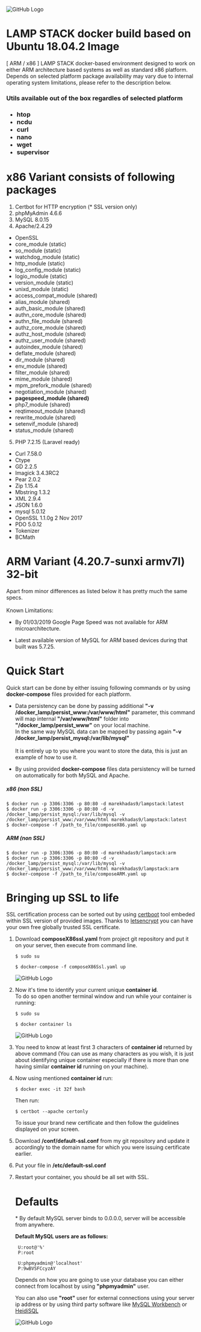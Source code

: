 ![GitHub Logo](https://raw.githubusercontent.com/marekhadas1989/lampstackdocker/master/guide/logo.png)
# LAMP STACK docker build based on Ubuntu 18.04.2 Image

[ ARM / x86 ] LAMP STACK docker-based environment designed to work on either ARM architecture based systems as well as standard x86 platform. 
Depends on selected platform package availability may vary due to internal operating system limitations, please refer to the description below.

<h3>Utils available out of the box regardles of selected platform<h3>
<ul>
   <li>htop</li>
   <li>ncdu</li>
   <li>curl</li>
   <li>nano</li>
   <li>wget</li>
   <li>supervisor</li>
</ul>
   
<h1>x86 Variant consists of following packages</h1>

1. Certbot for HTTP encryption (* SSL version only)
2. phpMyAdmin 4.6.6
3. MySQL 8.0.15
4. Apache/2.4.29
<ul>
   <li>OpenSSL</li>
   <li>core_module (static)</li>
   <li>so_module (static)</li>
   <li>watchdog_module (static)</li>
   <li>http_module (static)</li>
   <li>log_config_module (static)</li>
   <li>logio_module (static)</li>
   <li>version_module (static)</li>
   <li>unixd_module (static)</li>
   <li>access_compat_module (shared)</li>
   <li>alias_module (shared)</li>
   <li>auth_basic_module (shared)</li>
   <li>authn_core_module (shared)</li>
   <li>authn_file_module (shared)</li>
   <li>authz_core_module (shared)</li>
   <li>authz_host_module (shared)</li>
   <li>authz_user_module (shared)</li>
   <li>autoindex_module (shared)</li>
   <li>deflate_module (shared)</li>
   <li>dir_module (shared)</li>
   <li>env_module (shared)</li>
   <li>filter_module (shared)</li>
   <li>mime_module (shared)</li>
   <li>mpm_prefork_module (shared)</li>
   <li>negotiation_module (shared)</li>
   <li><b>pagespeed_module (shared)</b></li>
   <li>php7_module (shared)</li>
   <li>reqtimeout_module (shared)</li>
   <li>rewrite_module (shared)</li>
   <li>setenvif_module (shared)</li>
   <li>status_module (shared)</li>
</ul>
   
5. PHP 7.2.15 (Laravel ready)
<ul>
   <li>Curl 7.58.0</li>
   <li>Ctype</li>
   <li>GD 2.2.5</li>
   <li>Imagick 3.4.3RC2</li>
   <li>Pear 2.0.2</li>
   <li>Zip 1.15.4</li>
   <li>Mbstring 1.3.2</li>
   <li>XML 2.9.4</li>
   <li>JSON 1.6.0</li>
   <li>mysql 5.0.12</li>
   <li>OpenSSL 1.1.0g 2 Nov 2017</li>
   <li>PDO 5.0.12</li>
   <li>Tokenizer</li>
   <li>BCMath</li>
</ul>

<h1>ARM Variant (4.20.7-sunxi armv7l) 32-bit</h1>
Apart from minor differences as listed below it has pretty much the same specs.
<br/><br/>
Known Limitations:
<br/>

* By 01/03/2019 Google Page Speed was not available for ARM microarchitecture.

* Latest available version of MySQL for ARM based devices during that built was 5.7.25.

<h1>Quick Start</h1>

Quick start can be done by either issuing following commands or by using <b>docker-compose</b> files provided for each platform.


* Data persistency can be done by passing additional <b>"-v /docker_lamp/persist_www:/var/www/html"</b> parameter, 
this command will map internal <b>"/var/www/html"</b> folder into <b>"/docker_lamp/persist_www"</b> on your local machine.<br>
In the same way MySQL data can be mapped by passing again <b>"-v /docker_lamp/persist_mysql:/var/lib/mysql"</b> <br><br>
It is entirely up to you where you want to store the data, this is just an example of how to use it.


* By using provided <b>docker-compose</b> files data persistency will be turned on automatically for both MySQL and Apache.

<h5>x86 (non SSL)</h5>

```
$ docker run -p 3306:3306 -p 80:80 -d marekhadas9/lampstack:latest
$ docker run -p 3306:3306 -p 80:80 -d -v /docker_lamp/persist_mysql:/var/lib/mysql -v /docker_lamp/persist_www:/var/www/html marekhadas9/lampstack:latest
$ docker-compose -f /path_to_file/composeX86.yaml up
```

<h5>ARM (non SSL)</h5>

```
$ docker run -p 3306:3306 -p 80:80 -d marekhadas9/lampstack:arm
$ docker run -p 3306:3306 -p 80:80 -d -v /docker_lamp/persist_mysql:/var/lib/mysql -v /docker_lamp/persist_www:/var/www/html marekhadas9/lampstack:arm
$ docker-compose -f /path_to_file/composeARM.yaml up
```

<h1>Bringing up SSL to life</h1>
SSL certification process can be sorted out by using <a href="https://certbot.eff.org/">certboot</a> tool embeded within SSL version of provided images</a>.
Thanks to <a href="https://letsencrypt.org/">letsencrypt</a> you can have your own free globally trusted SSL certificate.

1. Download <b>composeX86ssl.yaml</b> from project git repository and put it on your server, then execute from command line.

    ```$ sudo su```

    ```$ docker-compose -f composeX86Ssl.yaml up```
    
    ![GitHub Logo](https://raw.githubusercontent.com/marekhadas1989/lampstackdocker/master/guide/howto1.PNG)

2. Now it's time to identify your current unique <b>container id</b>.<br/>
   To do so open another terminal window and run while your container is running:<br/> 

    ```$ sudo su```
 
    ```$ docker container ls```
     
    ![GitHub Logo](https://raw.githubusercontent.com/marekhadas1989/lampstackdocker/master/guide/howto2.PNG)

3. You need to know at least first 3 characters of <b>container id</b> returned by above command (You can use as many characters as you wish, it is just about identifying unique container especially if there is more than one having similar <b>container id</b> running on your machine).<br>
4. Now using mentioned <b>container id</b> run:

    ```$ docker exec -it 32f bash```
 
    Then run:
 
    ```$ certbot --apache certonly```
    
    To issue your brand new certificate and then follow the guidelines displayed on your screen.
    
4. Download <b>/conf/default-ssl.conf</b> from my git repository and update it accordingly to the domain name for which you were issuing certificate earlier.
5. Put your file in <b>/etc/default-ssl.conf</b>
6. Restart your container, you should be all set with SSL.
   
    <h1>Defaults</h1>
        * By default MySQL server binds to 0.0.0.0, server will be accessible from anywhere.
   
      <b>Default MySQL users are as follows:</b><br>
       
        U:root@'%'
        P:root  
         
        U:phpmyadmin@'localhost'
        P:9wBVSFCcyzAY
        
      Depends on how you are going to use your database you can either connect from 
       localhost by using <b>"phpmyadmin"</b> user.
       
      You can also use <b>"root"</b> user for external connections using your server ip address or by using third party
      software like <a href="https://www.mysql.com/products/workbench/">MySQL Workbench</a> or <a href="https://www.heidisql.com/">HeidiSQL</a>
      
      ![GitHub Logo](https://raw.githubusercontent.com/marekhadas1989/lampstackdocker/master/guide/phpmyadmin.PNG)
      